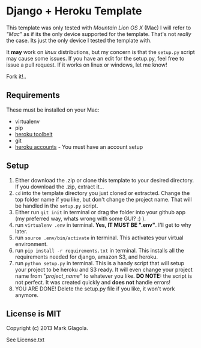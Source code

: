 # Django + Heroku Template
This template was only tested with *Mountain Lion OS X* (Mac)
I will refer to *"Mac"* as if its the only device supported for the template.  That's not *really* the case.  Its just the only device I tested the template with.

It **may** work on *linux* distributions, but my concern is that the `setup.py` script may cause some issues.  If you have an edit for the setup.py, feel free to issue a pull request.  If it works on linux or windows, let me know!

Fork it!..

## Requirements
These must be installed on your Mac:
- virtualenv
- pip
- [heroku toolbelt](https://toolbelt.heroku.com/)
- git
- [heroku accounts](https://github.com/ddollar/heroku-accounts.git) - You must have an account setup

## Setup
1. Either download the .zip or clone this template to your desired directory.  If you download the .zip, extract it…
2. `cd` into the template directory you just cloned or extracted.  Change the top folder name if you like, but don't change the project name.  That will be handled in the `setup.py` script.
3. Either run `git init` in terminal or drag the folder into your github app (my preferred way, whats wrong with some GUI? :) ).  
4. run `virtualenv .env` in terminal. **Yes, IT MUST BE ".env"**.  I'll get to why later.
5. run `source .env/bin/activate` in terminal.  This activates your virtual environment.
6. run `pip install -r requirements.txt` in terminal.  This installs all the requirements needed for django, amazon S3, and heroku.
7. run `python setup.py` in terminal. This is a handy script that will setup your project to be heroku and S3 ready.  It will even change your project name from "*project_name*" to whatever you like.  **DO NOTE:** the script is not perfect.  It was created quickly and **does not** handle errors!
8. YOU ARE DONE!  Delete the setup.py file if you like, it won't work anymore.

## License is MIT
Copyright (c) 2013 Mark Glagola.

See License.txt
